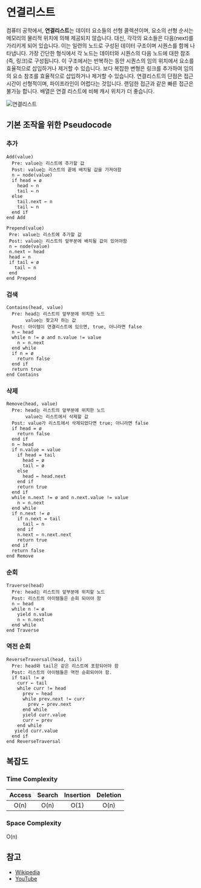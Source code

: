 # 연결리스트

컴퓨터 공학에서, **연결리스트**는 데이터 요소들의 선형 콜렉션이며, 요소의 선형 순서는 메모리의 물리적 위치에 의해 제공되지 않습니다.
대신, 각각의 요소들은 다음(next)를 가리키게 되어 있습니다. 이는 일련의 노드로 구성된 데이터 구조이며 시퀀스를 함께 나타냅니다.
가장 간단한 형식에서 각 노드는 데이터와 시퀀스의 다음 노드에 대한 참조 (즉, 링크)로 구성됩니다.
이 구조에서는 반복하는 동안 시퀀스의 임의 위치에서 요소를 효율적으로 삽입하거나 제거할 수 있습니다.
보다 복잡한 변형은 링크를 추가하여 임의의 요소 참조를 효율적으로 삽입하거나 제거할 수 있습니다.
연결리스트의 단점은 접근 시간이 선형적이며, 파이프라인이 어렵다는 것입니다.
랜덤한 접근과 같은 빠른 접근은 불가능 합니다. 배열은 연결 리스트에 비해 캐시 위치가 더 좋습니다.

![연결리스트](https://upload.wikimedia.org/wikipedia/commons/6/6d/Singly-linked-list.svg)

## 기본 조작을 위한 Pseudocode

### 추가

```text
Add(value)
  Pre: value는 리스트에 추가할 값
  Post: value는 리스트의 끝에 배치될 값을 가져야함
  n ← node(value)
  if head = ø
    head ← n
    tail ← n
  else
    tail.next ← n
    tail ← n
  end if
end Add
```

```text
Prepend(value)
 Pre: value는 리스트에 추가할 값
 Post: value는 리스트의 앞부분에 배치될 값이 있어야함
 n ← node(value)
 n.next ← head
 head ← n
 if tail = ø
   tail ← n
 end
end Prepend
```

### 검색

```text
Contains(head, value)
  Pre: head는 리스트의 앞부분에 위치한 노드
       value는 찾고자 하는 값
  Post: 아이템이 연결리스트에 있으면, true, 아니라면 false
  n ← head
  while n != ø and n.value != value
    n ← n.next
  end while
  if n = ø
    return false
  end if
  return true
end Contains
```

### 삭제

```text
Remove(head, value)
  Pre: head는 리스트의 앞부분에 위치한 노드
       value는 리스트에서 삭제할 값
  Post: value가 리스트에서 삭제되었다면 true; 아니라면 false
  if head = ø
    return false
  end if
  n ← head
  if n.value = value
    if head = tail
      head ← ø
      tail ← ø
    else
      head ← head.next
    end if
    return true
  end if
  while n.next != ø and n.next.value != value
    n ← n.next
  end while
  if n.next != ø
    if n.next = tail
      tail ← n
    end if
    n.next ← n.next.next
    return true
  end if
  return false
end Remove
```

### 순회

```text
Traverse(head)
  Pre: head는 리스트의 앞부분에 위치할 노드
  Post: 리스트의 아이템들은 순회 되어야 함
  n ← head
  while n != ø
    yield n.value
    n ← n.next
  end while
end Traverse
```

### 역전 순회

```text
ReverseTraversal(head, tail)
  Pre: head와 tail은 같은 리스트에 포함되어야 함
  Post: 리스트의 아이템들은 역전 순회되어야 함.
  if tail != ø
    curr ← tail
    while curr != head
      prev ← head
      while prev.next != curr
        prev ← prev.next
      end while
      yield curr.value
      curr ← prev
    end while
   yield curr.value
  end if
end ReverseTraversal
```

## 복잡도

### Time Complexity

| Access    | Search    | Insertion | Deletion  |
| :-------: | :-------: | :-------: | :-------: |
| O(n)      | O(n)      | O(1)      | O(n)      |

### Space Complexity

O(n)

## 참고

- [Wikipedia](https://en.wikipedia.org/wiki/Linked_list)
- [YouTube](https://www.youtube.com/watch?v=njTh_OwMljA&index=2&t=1s&list=PLLXdhg_r2hKA7DPDsunoDZ-Z769jWn4R8)
